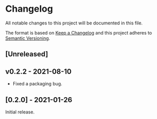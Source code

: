 # Changelog
All notable changes to this project will be documented in this file.

The format is based on [Keep a Changelog](http://keepachangelog.com/en/1.0.0/)
and this project adheres to [Semantic Versioning](http://semver.org/spec/v2.0.0.html).

## [Unreleased]

## v0.2.2 - 2021-08-10
- Fixed a packaging bug.

## [0.2.0] - 2021-01-26
Initial release.
